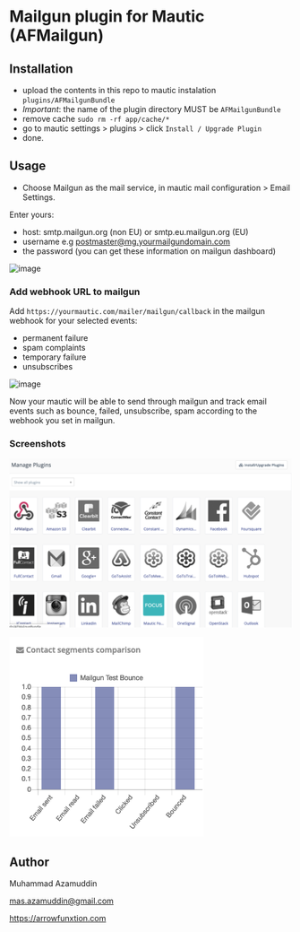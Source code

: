 # Mailgun plugin for Mautic (AFMailgun)

## Installation

- upload the contents in this repo to mautic instalation `plugins/AFMailgunBundle`
- *Important*: the name of the plugin directory MUST be `AFMailgunBundle`
- remove cache `sudo rm -rf app/cache/*`
- go to mautic settings > plugins > click `Install / Upgrade Plugin`
- done.

## Usage

- Choose Mailgun as the mail service, in mautic mail configuration > Email Settings.

Enter yours:
- host: smtp.mailgun.org (non EU) or smtp.eu.mailgun.org (EU)
- username e.g postmaster@mg.yourmailgundomain.com 
- the password (you can get these information on mailgun dashboard)

![image](https://user-images.githubusercontent.com/462477/74548255-cdad8a80-4f4d-11ea-8597-90d3745e9a84.png)

### Add webhook URL to mailgun

Add `https://yourmautic.com/mailer/mailgun/callback` in the mailgun webhook for your selected events:
- permanent failure
- spam complaints
- temporary failure
- unsubscribes

![image](https://user-images.githubusercontent.com/462477/74548580-67753780-4f4e-11ea-8306-6f10fc93353f.png)

Now your mautic will be able to send through mailgun and track email events such as bounce, failed, unsubscribe, spam according to the webhook you set in mailgun.

### Screenshots

![plugin-screen](./Assets/plugin-screen.png)

![stat](./Assets/stat.png)

## Author

Muhammad Azamuddin

mas.azamuddin@gmail.com

https://arrowfunxtion.com
